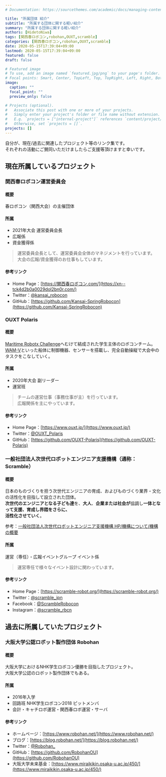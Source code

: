 ```yaml
---
# Documentation: https://sourcethemes.com/academic/docs/managing-content/

title: "所属団体 紹介"
subtitle: "所属する団体に関する軽い紹介"
summary: "所属する団体に関する軽い紹介"
authors: [HidetoNiwa]
tags: [関西春ロボコン,robohan,OUXT,scramble]
categories: [関西春ロボコン,robohan,OUXT,scramble]
date: 2020-05-15T17:39:04+09:00
lastmod: 2020-05-15T17:39:04+09:00
featured: false
draft: false

# Featured image
# To use, add an image named `featured.jpg/png` to your page's folder.
# Focal points: Smart, Center, TopLeft, Top, TopRight, Left, Right, BottomLeft, Bottom, BottomRight.
image:
  caption: ""
  focal_point: ""
  preview_only: false

# Projects (optional).
#   Associate this post with one or more of your projects.
#   Simply enter your project's folder or file name without extension.
#   E.g. `projects = ["internal-project"]` references `content/project/deep-learning/index.md`.
#   Otherwise, set `projects = []`.
projects: []
---
```


自分が、現在/過去に関連したプロジェクト等のリンク集です。<br>
それぞれの活動にご賛同いただけましたらご支援等頂けますと幸いです。

## 現在所属しているプロジェクト

### 関西春ロボコン運営委員会

#### 概要

春ロボコン（関西大会）の主催団体

#### 所属

- 2021年大会 運営委員会長
- 広報係
- 資金獲得係

> 運営委員会長として、運営委員会全体のマネジメントを行っています。<br>
> 大会の広報/資金獲得のお仕事もしています。

#### 参考リンク

- Home Page：[https://関西春ロボコン.com/](https://xn--tck4d2b0a0029dol2bn0r.com/)
- Twitter：[@kansai_robocon](https://twitter.com/kansai_robocon)
- GitHub：[https://github.com/Kansai-SpringRobocon](https://github.com/Kansai-SpringRobocon)

### OUXT Polaris

#### 概要

[Maritime Robotx Challenge](https://www.robotx.org/)へむけて結成された学生主体のロボコンチーム。<br>
[WAM-V](http://www.wam-v.com/)といった船体に制御機器、センサーを搭載し、完全自動操縦で大会中のタスクをこなしていく。

#### 所属

- 2020年大会 副リーダー<br>
- 運営班

> チームの運営仕事（事務仕事が主）を行っています。<br>
> 広報関係を主にやっています。

#### 参考リンク

- Home Page：[https://www.ouxt.jp/](https://www.ouxt.jp/)
- Twitter：[@OUXT_Polaris](https://twitter.com/OUXT_Polaris)
- GitHub：[https://github.com/OUXT-Polaris](https://github.com/OUXT-Polaris)

### 一般社団法人次世代ロボットエンジニア支援機構（通称：Scramble）

#### 概要

日本のものづくりを担う次世代エンジニアの育成、およびものづくり業界・文化の活性化を目指して設立された団体。<br>
**次世代のエンジニアとなる子ども達**を、**大人**、**企業または社会が**協調し**一体となって支援、育成し界隈をさらに、** <br>
**活性化させていく**。

参考：[一般社団法人次世代ロボットエンジニア支援機構 HP/機構について/機構の概要](https://scramble-robot.org/about/profile/)

#### 所属

運営（専任）・広報イベントグループ イベント係
>運営専任で様々なイベント設計に関わっています。

#### 参考リンク

- Home Page：[https://scramble-robot.org/](https://scramble-robot.org/)
- Twitter：[@scramble_jpn](https://twitter.com/scramble_jpn)
- Facebook：[@ScrambleRobocon](https://www.facebook.com/ScrambleRobocon/)
- Instagram：[@scramble_rbcn](https://www.instagram.com/scramble_rbcn/)

## 過去に所属していたプロジェクト

### 大阪大学公認ロボット製作団体 Robohan

#### 概要

大阪大学におけるNHK学生ロボコン優勝を目指したプロジェクト。<br>
大阪大学公認のロボット製作団体でもある。

#### 所属

- 2016年入学
- 回路班 NHK学生ロボコン2018 ピットメンバ
- 会計・キャチロボ運営・関西春ロボ運営・サーバ

#### 参考リンク

- ホームページ：[https://www.robohan.net/](https://www.robohan.net/)
- ブログ：[https://blog.robohan.net/](https://blog.robohan.net/)
- Twitter：[@Robohan_](https://twitter.com/Robohan_)
- GitHub：[https://github.com/RobohanOU](https://github.com/RobohanOU)
- 大阪大学未来基金：[https://www.miraikikin.osaka-u.ac.jp/450/](https://www.miraikikin.osaka-u.ac.jp/450/)
